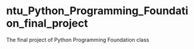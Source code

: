 # ntu_Python_Programming_Foundation_final_project
The final project of Python Programming Foundation class
